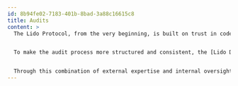 ```yaml
---
id: 8b94fe02-7183-401b-8bad-3a88c16615c8
title: Audits
content: >
  The Lido Protocol, from the very beginning, is built on trust in code, and that trust comes from careful and continuous verification. Every component of the Lido Protocol has gone through multiple layers of independent review by leading blockchain security firms. Over the years, experts from  Certora, MixBytes, Statemind, Ackee, OpenZeppelin Consensys Diligence, ChainSecurity, Oxorio, Hexens, and SigmaPrime have examined Lido’s smart contracts, looking for ways to make them safer and more reliable. The results of these reviews are full audit reports and code-verification summaries, which are publicly available for anyone to explore [here](https://github.com/lidofinance/audits#lido-protocol-audits).


  To make the audit process more structured and consistent, the [Lido DAO formed the Audits Committee](https://research.lido.fi/t/lido-on-ethereum-form-audits-committee/3481) to coordinate all security reviews across the protocol, ensuring that every major code change receives proper review before deployment. The committee manages the schedule of audits, works with trusted security partners, and keeps a transparent record of all completed work. Its goal is not just to react to potential issues but to maintain a continuous cycle of prevention, verification, and improvement.


  Through this combination of external expertise and internal oversight, Lido DAO aims to uphold a high standard of security and transparency. The auditing process isn’t just a checkbox, but rather an ongoing practice that helps keep the protocol resilient, trustworthy, and open for public review.
---
```

